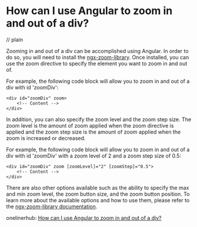 # How can I use Angular to zoom in and out of a div?
// plain

Zooming in and out of a div can be accomplished using Angular. In order to do so, you will need to install the [ngx-zoom-library](https://www.npmjs.com/package/ngx-zoom). Once installed, you can use the zoom directive to specify the element you want to zoom in and out of.

For example, the following code block will allow you to zoom in and out of a div with id 'zoomDiv':
```
<div id="zoomDiv" zoom>
    <!-- Content -->
</div>
```

In addition, you can also specify the zoom level and the zoom step size. The zoom level is the amount of zoom applied when the zoom directive is applied and the zoom step size is the amount of zoom applied when the zoom is increased or decreased.

For example, the following code block will allow you to zoom in and out of a div with id 'zoomDiv' with a zoom level of 2 and a zoom step size of 0.5:
```
<div id="zoomDiv" zoom [zoomLevel]="2" [zoomStep]="0.5">
    <!-- Content -->
</div>
```

There are also other options available such as the ability to specify the max and min zoom level, the zoom button size, and the zoom button position. To learn more about the available options and how to use them, please refer to the [ngx-zoom-library documentation](https://www.npmjs.com/package/ngx-zoom).

onelinerhub: [How can I use Angular to zoom in and out of a div?](https://onelinerhub.com/angularjs/how-can-i-use-angular-to-zoom-in-and-out-of-a-div)